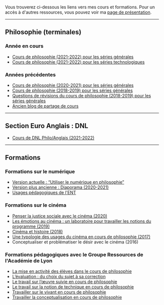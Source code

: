 Vous trouverez ci-dessous les liens vers mes cours et formations.
Pour un accès à d'autres ressources, vous pouvez voir ma [page de présentation](https://eyssette.github.io/).

---

## Philosophie (terminales)

### Année en cours

- [Cours de philosophie (2021-2022) pour les séries générales](https://eyssette.github.io/cours/philo21g/c/)
- [Cours de philosophie (2021-2022) pour les séries technologiques](https://eyssette.github.io/cours/philo21t/c/)

### Années précédentes

- [Cours de philosophie (2020-2021) pour les séries générales](https://sites.google.com/view/eyssette2021tg)
- [Cours de philosophie (2018-2019) pour les séries générales](https://sites.google.com/view/eyssette)
- [Questions de révisions du cours de philosophie (2018-2019) pour les séries générales](https://dynalist.io/d/179Y1nSvDKEutZgXlR61xnI8)
- [Ancien blog de partage de cours](https://eyssette.github.io/ancien-blog/)

---

## Section Euro Anglais : DNL

- [Cours de DNL Philo/Anglais (2021-2022)](https://eyssette.github.io/cours/dnl21/c/)

---

## Formations

### Formations sur le numérique

- [Version actuelle : “Utiliser le numérique en philosophie”](https://eyssette.github.io/cours/form-num/c/)
- [Version plus ancienne : Diaporama (2020-2021)](https://eyssette.github.io/marp-slides/slides/Formation_num%C3%A9rique.html)
- [Usages pédagogiques de l'ENT](https://eyssette.github.io/cours/form-ent/c/)

### Formations sur le cinéma

- [Penser la justice sociale avec le cinéma (2020)](https://docs.google.com/presentation/d/1r-LaWy7dH6yckl6ELF4p8byA4J2Opy4aHj2epuiamNk/edit?usp=sharing)
- [Les émotions au cinéma : un laboratoire pour travailler les notions du programme (2019)](https://docs.google.com/presentation/d/1SJSq7jf94WbWikijOeTtpuZ0sPCkOd8PEvdm-s0wAq0/edit?usp=sharing)
- [Cinéma et histoire (2018)](https://docs.google.com/presentation/d/1WNFN6rBXhBZwAlyCW3YyWsvXED93oFB8e-HR_3OqvUw/edit?usp=sharing)
- [Une typologie des usages du cinéma en cours de philosophie (2017)](https://docs.google.com/presentation/d/1JtEgj5YTXyx0AXFqrkMmHzsnzo9gG8LaZg86s8zCNN8/edit?usp=sharing)
- Conceptualiser et problématiser le désir avec le cinéma (2016)

### Formations pédagogiques avec le Groupe Ressources de l'Académie de Lyon

- [La mise en activité des élèves dans le cours de philosophie](http://aclyon-philosophie.fr/?p=779)
- [L’évaluation : du choix du sujet à sa correction](http://aclyon-philosophie.fr/?p=689)
- [Le travail sur l’œuvre suivie en cours de philosophie](http://aclyon-philosophie.fr/?p=718)
- [Le travail sur la notion de technique en cours de philosophie](http://aclyon-philosophie.fr/?p=759)
- [Travailler sur le vivant en cours de philosophie](http://aclyon-philosophie.fr/?p=801)
- [Travailler la conceptualisation en cours de philosophie](http://aclyon-philosophie.fr/?p=848)